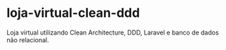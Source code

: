 # loja-virtual-clean-ddd
Loja virtual utilizando Clean Architecture, DDD, Laravel e banco de dados não relacional.
